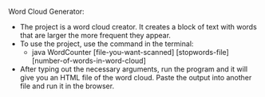 Word Cloud Generator:
+ The project is a word cloud creator. It creates a block of text with words that are larger the more frequent they appear. 
+ To use the project, use the command in the terminal:
    - java WordCounter [file-you-want-scanned] [stopwords-file] [number-of-words-in-word-cloud]
+ After typing out the necessary arguments, run the program and it will give you an HTML file of the word cloud. Paste the output into another file and run it in the browser.

